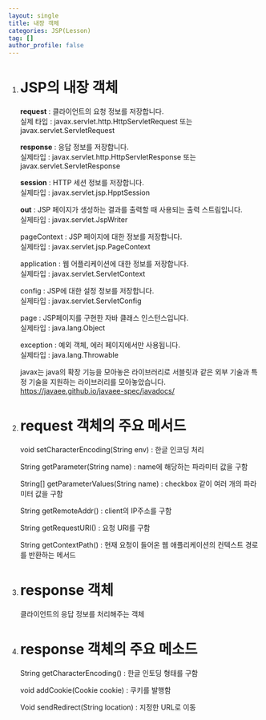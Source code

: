 ```yaml
---
layout: single
title: 내장 객체
categories: JSP(Lesson)
tag: []
author_profile: false
---
```


1. # JSP의 내장 객체
   __request__ : 클라이언트의 요청 정보를 저장합니다.   
   실제 타입 : javax.servlet.http.HttpServletRequest 또는 javax.servlet.ServletRequest

   __response__ : 응답 정보를 저장합니다.   
   실제타입 : javax.servlet.http.HttpServletResponse 또는 javax.servlet.ServletResponse   

   __session__ : HTTP 세션 정보를 저장합니다.   
   실제타입 : javax.servlet.jsp.HpptSession   

   __out__ : JSP 페이지가 생성하는 결과를 출력할 때 사용되는 출력 스트림입니다.   
   실제타입 : javax.servlet.JspWriter   

   pageContext : JSP 페이지에 대한 정보를 저장합니다.   
   실제타입 : javax.servlet.jsp.PageContext   

   application : 웹 어플리케이션에 대한 정보를 저장합니다.   
   실제타입 : javax.servlet.ServletContext   

   config : JSP에 대한 설정 정보를 저장합니다.   
   실제타입 : javax.servlet.ServletConfig   

   page : JSP페이지를 구현한 자바 클래스 인스턴스입니다.   
   실제타입 : java.lang.Object   

   exception : 예외 객체, 에러 페이지에서만 사용됩니다.   
   실제타입 : java.lang.Throwable   

   javax는 java의 확장 기능을 모아놓은 라이브러리로 서블릿과 같은 외부 기술과 특정 기술을 지원하는 라이브러리를 모아놓았습니다.   
   <a hef="https://javaee.github.io/javaee-spec/javadocs/">https://javaee.github.io/javaee-spec/javadocs/</a>   

1. # request 객체의 주요 메서드
   void setCharacterEncoding(String env) : 한글 인코딩 처리   

   String getParameter(String name) : name에 해당하는 파라미터 값을 구함   

   String[] getParameterValues(String name) : checkbox 같이 여러 개의 파라미터 값을 구함   

   String getRemoteAddr() : client의 IP주소를 구함   

   String getRequestURI() : 요청 URI를 구함   

   String getContextPath() : 현재 요청이 들어온 웹 애플리케이션의 컨텍스트 경로를 반환하는 메서드   

1. # response 객체   
   클라이언트의 응답 정보를 처리해주는 객체

1. # response 객체의 주요 메소드
   String getCharacterEncoding() : 한글 인토딩 형태를 구함   

   void addCookie(Cookie cookie) : 쿠키를 발행함   
   
   Void sendRedirect(String location) : 지정한 URL로 이동   

   

